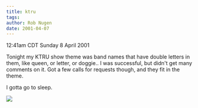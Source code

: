 ```yaml
---
title: ktru
tags: 
author: Rob Nugen
date: 2001-04-07
---
```


<title></title>
<p class=date>12:41am CDT Sunday 8 April 2001</p>

<p>Tonight my KTRU show theme was band names that have double letters
in them, like queen, or letter, or doggie..  I was successful, but
didn't get many comments on it.  Got a few calls for requests though,
and they fit in the theme.</p>

<p>I gotta go to sleep.</p>

<p><img src='/images/rob/wL-ROB.gif'/></p>

